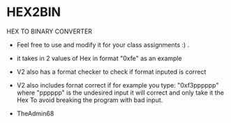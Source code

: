 # HEX2BIN
 HEX TO BINARY CONVERTER
- Feel free to use and modify it for your class assignments :) .
- it takes in 2 values of Hex in format "0xfe" as an example
- V2 also has a format checker to check if format inputed is correct
- V2 also includes fornat correct if for example you type:
            "0xf3pppppp" where "pppppp" is the undesired input
            it will correct and only take it the Hex
To avoid breaking the program with bad input.

- TheAdmin68